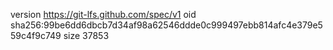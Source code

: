 version https://git-lfs.github.com/spec/v1
oid sha256:99be6dd6dbcb7d34af98a62546ddde0c999497ebb814afc4e379e559c4f9c749
size 37853
